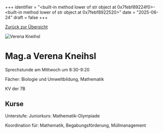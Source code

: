 
+++
identifier = "<built-in method lower of str object at 0x7febf89224f0>-<built-in method lower of str object at 0x7febf8922520>"
date = "2025-06-24"
draft = false
+++

 [Zurück zur Übersicht](/schule/lehrpersonal/)

<div class="row">
<div class="column">
<img src="/images/personal/Kneihsl.jpg" alt="Verena Kneihsl"> 
</div>
<div class="column">

# Mag.a Verena Kneihsl 

Sprechstunde am Mittwoch um 8:30-9:20

Fächer: Biologie und Umweltbildung,  Mathematik

KV der 7B



## Kurse

Unterstufe: Juniorkurs: Mathematik-Olympiade



Koordination für: Mathematik, Begabungsförderung, Müllmanagement

</div>
</div> 

